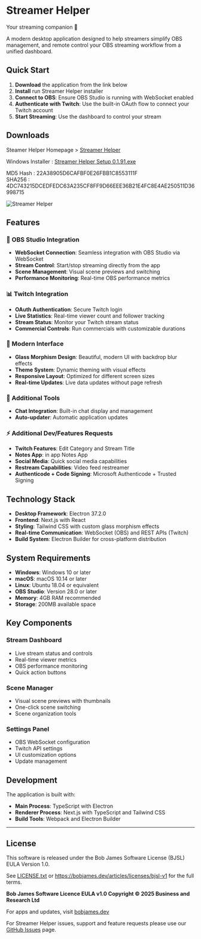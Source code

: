 # Streamer Helper

Your streaming companion 💛

A modern desktop application designed to help streamers simplify OBS management, and remote control your OBS streaming workflow from a unified dashboard.

## Quick Start

1. **Download** the application from the link below
2. **Install** run Streamer Helper installer
3. **Connect to OBS**: Ensure OBS Studio is running with WebSocket enabled
4. **Authenticate with Twitch**: Use the built-in OAuth flow to connect your Twitch account
5. **Start Streaming**: Use the dashboard to control your stream

## Downloads

Steamer Helper Homepage > [Streamer Helper](https://bobjames.dev/apps/streamer-helper)

Windows Installer   : [Streamer Helper Setup 0.1.91.exe](https://updates.bobjames.dev/streamer-helper/win/Streamer%20Helper%20Setup%200.1.91.exe)

MD5 Hash    : 22A38905D6CAFBF0E26FBB1C8553111F  
SHA256      : 4DC743215DCEDFEDC63A235CF8FF9D66EEE36B21E4FC8E4AE250511D36998715

![Streamer Helper](https://img.shields.io/badge/version-0.1.91-blue.svg)

## Features

### 🎥 OBS Studio Integration
- **WebSocket Connection**: Seamless integration with OBS Studio via WebSocket
- **Stream Control**: Start/stop streaming directly from the app
- **Scene Management**: Visual scene previews and switching
- **Performance Monitoring**: Real-time OBS performance metrics

### 📊 Twitch Integration
- **OAuth Authentication**: Secure Twitch login
- **Live Statistics**: Real-time viewer count and follower tracking
- **Stream Status**: Monitor your Twitch stream status
- **Commercial Controls**: Run commercials with customizable durations

### 🎨 Modern Interface
- **Glass Morphism Design**: Beautiful, modern UI with backdrop blur effects
- **Theme System**: Dynamic theming with visual effects
- **Responsive Layout**: Optimized for different screen sizes
- **Real-time Updates**: Live data updates without page refresh

### 🔧 Additional Tools
- **Chat Integration**: Built-in chat display and management
- **Auto-updater**: Automatic application updates

### ⚡ Additional Dev/Features Requests
- **Twitch Features**: Edit Category and Stream Title
- **Notes App**: in app Notes App
- **Social Media**: Quick social media capabilities
- **Restream Capabilities**: Video feed restreamer
- **Authenticode + Code Signing**: Microsoft Authenticode + Trusted Signing

## Technology Stack

- **Desktop Framework**: Electron 37.2.0
- **Frontend**: Next.js with React
- **Styling**: Tailwind CSS with custom glass morphism effects
- **Real-time Communication**: WebSocket (OBS) and REST APIs (Twitch)
- **Build System**: Electron Builder for cross-platform distribution

## System Requirements

- **Windows**: Windows 10 or later
- **macOS**: macOS 10.14 or later
- **Linux**: Ubuntu 18.04 or equivalent
- **OBS Studio**: Version 28.0 or later
- **Memory**: 4GB RAM recommended
- **Storage**: 200MB available space

## Key Components

### Stream Dashboard
- Live stream status and controls
- Real-time viewer metrics
- OBS performance monitoring
- Quick action buttons

### Scene Manager
- Visual scene previews with thumbnails
- One-click scene switching
- Scene organization tools

### Settings Panel
- OBS WebSocket configuration
- Twitch API settings
- UI customization options
- Update management

## Development

The application is built with:
- **Main Process**: TypeScript with Electron
- **Renderer Process**: Next.js with TypeScript and Tailwind CSS
- **Build Tools**: Webpack and Electron Builder

---

## License

This software is released under the Bob James Software License (BJSL) EULA Version 1.0.

See [LICENSE.txt](./LICENSE.txt) or https://bobjames.dev/articles/licenses/bjsl-v1 for the full terms.

**Bob James Software Licence EULA v1.0 Copyright © 2025 Business and Research Ltd**  

For apps and updates, visit [bobjames.dev](https://bobjames.dev/apps)

For Streamer Helper issues, support and feature requests please use our [GitHub
Issues](https://github.com/bbbjames/streamer-helper/issues) page.
